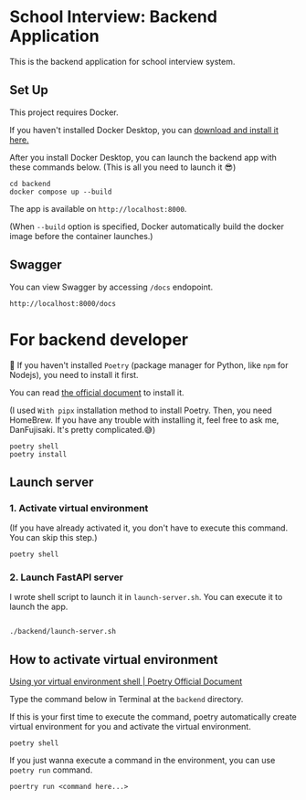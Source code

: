 # School Interview: Backend Application

This is the backend application for school interview system.

## Set Up

This project requires Docker.

If you haven't installed Docker Desktop, you can [download and install it here.](https://docs.docker.com/desktop/install/mac-install/)

After you install Docker Desktop, you can launch the backend app with these commands below. (This is all you need to launch it 😎)

```
cd backend
docker compose up --build
```

The app is available on `http://localhost:8000`.

(When `--build` option is specified, Docker automatically build the docker image before the container launches.)

## Swagger

You can view Swagger by accessing `/docs` endopoint.

```
http://localhost:8000/docs
```

# For backend developer

🔔 If you haven't installed `Poetry` (package manager for Python, like `npm` for Nodejs), you need to install it first.

You can read [the official document](https://python-poetry.org/docs/#installing-with-pipx) to install it.

(I used `With pipx` installation method to install Poetry. Then, you need HomeBrew. If you have any trouble with installing it, feel free to ask me, DanFujisaki. It's pretty complicated.😅)

```
poetry shell
poetry install
```

## Launch server

### 1. Activate virtual environment

(If you have already activated it, you don't have to execute this command. You can skip this step.)

```
poetry shell
```

### 2. Launch FastAPI server

I wrote shell script to launch it in `launch-server.sh`.
You can execute it to launch the app.

```

./backend/launch-server.sh

```

## How to activate virtual environment

[Using yor virtual environment shell | Poetry Official Document](https://python-poetry.org/docs/basic-usage/#using-your-virtual-environment)

Type the command below in Terminal at the `backend` directory.

If this is your first time to execute the command, poetry automatically create virtual environment for you and activate the virtual environment.

```
poetry shell
```

If you just wanna execute a command in the environment, you can use `poetry run` command.

```
poertry run <command here...>
```
